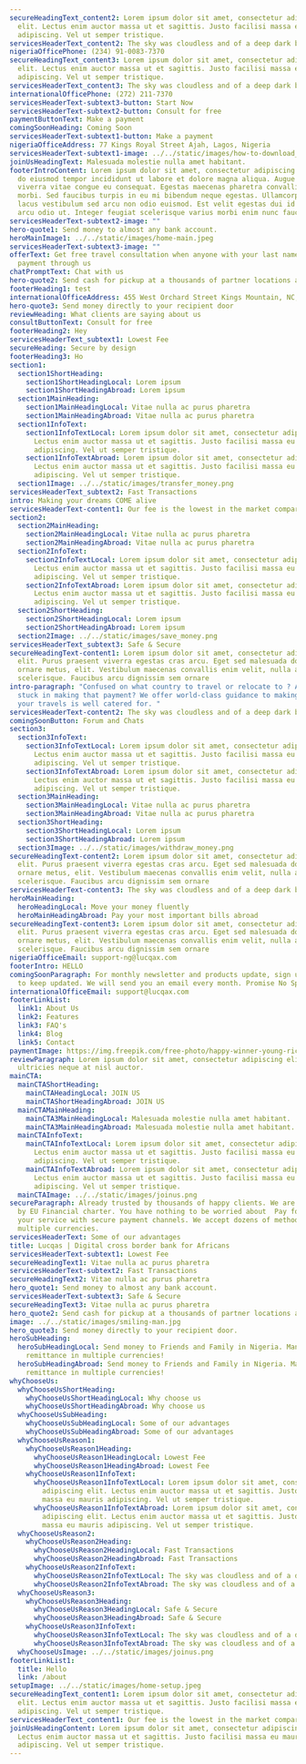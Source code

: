 ```yaml
---
secureHeadingText_content2: Lorem ipsum dolor sit amet, consectetur adipiscing
  elit. Lectus enim auctor massa ut et sagittis. Justo facilisi massa eu mauris
  adipiscing. Vel ut semper tristique.
servicesHeaderText_content2: The sky was cloudless and of a deep dark blue spectacle before.
nigeriaOfficePhone: (234) 91-0083-7370
secureHeadingText_content3: Lorem ipsum dolor sit amet, consectetur adipiscing
  elit. Lectus enim auctor massa ut et sagittis. Justo facilisi massa eu mauris
  adipiscing. Vel ut semper tristique.
servicesHeaderText_content3: The sky was cloudless and of a deep dark blue spectacle before.
internationalOfficePhone: (272) 211-7370
servicesHeaderText-subtext3-button: Start Now
servicesHeaderText-subtext2-button: Consult for free
paymentButtonText: Make a payment
comingSoonHeading: Coming Soon
servicesHeaderText-subtext1-button: Make a payment
nigeriaOfficeAddress: 77 Kings Royal Street Ajah, Lagos, Nigeria
servicesHeaderText-subtext1-image: ../../static/images/how-to-download_youtube-videos_thumb1200_4-3.jpg
joinUsHeadingText: Malesuada molestie nulla amet habitant.
footerIntroContent: Lorem ipsum dolor sit amet, consectetur adipiscing elit, sed
  do eiusmod tempor incididunt ut labore et dolore magna aliqua. Augue lacus
  viverra vitae congue eu consequat. Egestas maecenas pharetra convallis posuere
  morbi. Sed faucibus turpis in eu mi bibendum neque egestas. Ullamcorper a
  lacus vestibulum sed arcu non odio euismod. Est velit egestas dui id ornare
  arcu odio ut. Integer feugiat scelerisque varius morbi enim nunc faucibus.
servicesHeaderText-subtext2-image: ""
hero-quote1: Send money to almost any bank account.
heroMainImage1: ../../static/images/home-main.jpeg
servicesHeaderText-subtext3-image: ""
offerText: Get free travel consultation when anyone with your last name makes a
  payment through us
chatPromptText: Chat with us
hero-quote2: Send cash for pickup at a thousands of partner locations around the world
footerHeading1: test
internationalOfficeAddress: 455 West Orchard Street Kings Mountain, NC, 28097
hero-quote3: Send money directly to your recipient door
reviewHeading: What clients are saying about us
consultButtonText: Consult for free
footerHeading2: Hey
servicesHeaderText_subtext1: Lowest Fee
secureHeading: Secure by design
footerHeading3: Ho
section1:
  section1ShortHeading:
    section1ShortHeadingLocal: Lorem ipsum
    section1ShortHeadingAbroad: Lorem ipsum
  section1MainHeading:
    section1MainHeadingLocal: Vitae nulla ac purus pharetra
    section1MainHeadingAbroad: Vitae nulla ac purus pharetra
  section1InfoText:
    section1InfoTextLocal: Lorem ipsum dolor sit amet, consectetur adipiscing elit.
      Lectus enim auctor massa ut et sagittis. Justo facilisi massa eu mauris
      adipiscing. Vel ut semper tristique.
    section1InfoTextAbroad: Lorem ipsum dolor sit amet, consectetur adipiscing elit.
      Lectus enim auctor massa ut et sagittis. Justo facilisi massa eu mauris
      adipiscing. Vel ut semper tristique.
  section1Image: ../../static/images/transfer_money.png
servicesHeaderText_subtext2: Fast Transactions
intro: Making your dreams COME alive
servicesHeaderText-content1: Our fee is the lowest in the market compared to any other
section2:
  section2MainHeading:
    section2MainHeadingLocal: Vitae nulla ac purus pharetra
    section2MainHeadingAbroad: Vitae nulla ac purus pharetra
  section2InfoText:
    section2InfoTextLocal: Lorem ipsum dolor sit amet, consectetur adipiscing elit.
      Lectus enim auctor massa ut et sagittis. Justo facilisi massa eu mauris
      adipiscing. Vel ut semper tristique.
    section2InfoTextAbroad: Lorem ipsum dolor sit amet, consectetur adipiscing elit.
      Lectus enim auctor massa ut et sagittis. Justo facilisi massa eu mauris
      adipiscing. Vel ut semper tristique.
  section2ShortHeading:
    section2ShortHeadingLocal: Lorem ipsum
    section2ShortHeadingAbroad: Lorem ipsum
  section2Image: ../../static/images/save_money.png
servicesHeaderText_subtext3: Safe & Secure
secureHeadingText-content1: Lorem ipsum dolor sit amet, consectetur adipiscing
  elit. Purus praesent viverra egestas cras arcu. Eget sed malesuada dolor
  ornare metus, elit. Vestibulum maecenas convallis enim velit, nulla amet
  scelerisque. Faucibus arcu dignissim sem ornare
intro-paragraph: "Confused on what country to travel or relocate to ? Are you
  stuck in making that payment? We offer world-class guidance to making sure
  your travels is well catered for. "
servicesHeaderText-content2: The sky was cloudless and of a deep dark blue spectacle before.
comingSoonButton: Forum and Chats
section3:
  section3InfoText:
    section3InfoTextLocal: Lorem ipsum dolor sit amet, consectetur adipiscing elit.
      Lectus enim auctor massa ut et sagittis. Justo facilisi massa eu mauris
      adipiscing. Vel ut semper tristique.
    section3InfoTextAbroad: Lorem ipsum dolor sit amet, consectetur adipiscing elit.
      Lectus enim auctor massa ut et sagittis. Justo facilisi massa eu mauris
      adipiscing. Vel ut semper tristique.
  section3MainHeading:
    section3MainHeadingLocal: Vitae nulla ac purus pharetra
    section3MainHeadingAbroad: Vitae nulla ac purus pharetra
  section3ShortHeading:
    section3ShortHeadingLocal: Lorem ipsum
    section3ShortHeadingAbroad: Lorem ipsum
  section3Image: ../../static/images/withdraw_money.png
secureHeadingText-content2: Lorem ipsum dolor sit amet, consectetur adipiscing
  elit. Purus praesent viverra egestas cras arcu. Eget sed malesuada dolor
  ornare metus, elit. Vestibulum maecenas convallis enim velit, nulla amet
  scelerisque. Faucibus arcu dignissim sem ornare
servicesHeaderText-content3: The sky was cloudless and of a deep dark blue spectacle before.
heroMainHeading:
  heroHeadingLocal: Move your money fluently
  heroMainHeadingAbroad: Pay your most important bills abroad
secureHeadingText-content3: Lorem ipsum dolor sit amet, consectetur adipiscing
  elit. Purus praesent viverra egestas cras arcu. Eget sed malesuada dolor
  ornare metus, elit. Vestibulum maecenas convallis enim velit, nulla amet
  scelerisque. Faucibus arcu dignissim sem ornare
nigeriaOfficeEmail: support-ng@lucqax.com
footerIntro: HELLO
comingSoonParagraph: For monthly newsletter and products update, sign up below
  to keep updated. We will send you an email every month. Promise No Spam.
internationalOfficeEmail: support@lucqax.com
footerLinkList:
  link1: About Us
  link2: Features
  link3: FAQ's
  link4: Blog
  link5: Contact
paymentImage: https://img.freepik.com/free-photo/happy-winner-young-rich-african-american-man-casual-t-shirt-holding-money_255757-5489.jpg?size=626&ext=jpg
reviewParagraph: Lorem ipsum dolor sit amet, consectetur adipiscing elit. Sed
  ultricies neque at nisl auctor.
mainCTA:
  mainCTAShortHeading:
    mainCTAHeadingLocal: JOIN US
    mainCTAShortHeadingAbroad: JOIN US
  mainCTAMainHeading:
    mainCTA3MainHeadingLocal: Malesuada molestie nulla amet habitant.
    mainCTA3MainHeadingAbroad: Malesuada molestie nulla amet habitant.
  mainCTAInfoText:
    mainCTAInfoTextLocal: Lorem ipsum dolor sit amet, consectetur adipiscing elit.
      Lectus enim auctor massa ut et sagittis. Justo facilisi massa eu mauris
      adipiscing. Vel ut semper tristique.
    mainCTAInfoTextAbroad: Lorem ipsum dolor sit amet, consectetur adipiscing elit.
      Lectus enim auctor massa ut et sagittis. Justo facilisi massa eu mauris
      adipiscing. Vel ut semper tristique.
  mainCTAImage: ../../static/images/joinus.png
secureParagraph: Already trusted by thousands of happy clients. We are protected
  by EU Financial charter. You have nothing to be worried about  Pay for all
  your service with secure payment channels. We accept dozens of methods across
  multiple currencies.
servicesHeaderText: Some of our advantages
title: Lucqas | Digital cross border bank for Africans
servicesHeaderText-subtext1: Lowest Fee
secureHeadingText1: Vitae nulla ac purus pharetra
servicesHeaderText-subtext2: Fast Transactions
secureHeadingText2: Vitae nulla ac purus pharetra
hero_quote1: Send money to almost any bank account.
servicesHeaderText-subtext3: Safe & Secure
secureHeadingText3: Vitae nulla ac purus pharetra
hero_quote2: Send cash for pickup at a thousands of partner locations around the world.
image: ../../static/images/smiling-man.jpg
hero_quote3: Send money directly to your recipient door.
heroSubHeading:
  heroSubHeadingLocal: Send money to Friends and Family in Nigeria. Manage your
    remittance in multiple currencies!
  heroSubHeadingAbroad: Send money to Friends and Family in Nigeria. Manage your
    remittance in multiple currencies!
whyChooseUs:
  whyChooseUsShortHeading:
    whyChooseUsShortHeadingLocal: Why choose us
    whyChooseUsShortHeadingAbroad: Why choose us
  whyChooseUsSubHeading:
    whyChooseUsSubHeadingLocal: Some of our advantages
    whyChooseUsSubHeadingAbroad: Some of our advantages
  whyChooseUsReason1:
    whyChooseUsReason1Heading:
      whyChooseUsReason1HeadingLocal: Lowest Fee
      whyChooseUsReason1HeadingAbroad: Lowest Fee
    whyChooseUsReason1InfoText:
      whyChooseUsReason1InfoTextLocal: Lorem ipsum dolor sit amet, consectetur
        adipiscing elit. Lectus enim auctor massa ut et sagittis. Justo facilisi
        massa eu mauris adipiscing. Vel ut semper tristique.
      whyChooseUsReason1InfoTextAbroad: Lorem ipsum dolor sit amet, consectetur
        adipiscing elit. Lectus enim auctor massa ut et sagittis. Justo facilisi
        massa eu mauris adipiscing. Vel ut semper tristique.
  whyChooseUsReason2:
    whyChooseUsReason2Heading:
      whyChooseUsReason2HeadingLocal: Fast Transactions
      whyChooseUsReason2HeadingAbroad: Fast Transactions
    whyChooseUsReason2InfoText:
      whyChooseUsReason2InfoTextLocal: The sky was cloudless and of a deep dark blue spectacle before.
      whyChooseUsReason2InfoTextAbroad: The sky was cloudless and of a deep dark blue spectacle before.
  whyChooseUsReason3:
    whyChooseUsReason3Heading:
      whyChooseUsReason3HeadingLocal: Safe & Secure
      whyChooseUsReason3HeadingAbroad: Safe & Secure
    whyChooseUsReason3InfoText:
      whyChooseUsReason3InfoTextLocal: The sky was cloudless and of a deep dark blue spectacle before.
      whyChooseUsReason3InfoTextAbroad: The sky was cloudless and of a deep dark blue spectacle before.
  whyChooseUsImage: ../../static/images/joinus.png
footerLinkList1:
  title: Hello
  link: /about
setupImage: ../../static/images/home-setup.jpeg
secureHeadingText_content1: Lorem ipsum dolor sit amet, consectetur adipiscing
  elit. Lectus enim auctor massa ut et sagittis. Justo facilisi massa eu mauris
  adipiscing. Vel ut semper tristique.
servicesHeaderText_content1: Our fee is the lowest in the market compared to any other
joinUsHeadingContent: Lorem ipsum dolor sit amet, consectetur adipiscing elit.
  Lectus enim auctor massa ut et sagittis. Justo facilisi massa eu mauris
  adipiscing. Vel ut semper tristique.
---
```

